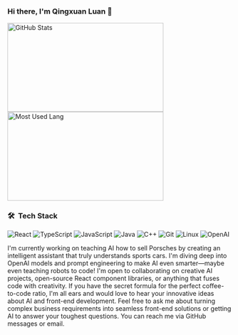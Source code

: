 ### Hi there, I'm Qingxuan Luan 👋 

<p>
<img width="350px" height="200px" alt="GitHub Stats" src=""/>
<img width="350px" height="200px" alt="Most Used Lang" src="https://github-readme-stats.vercel.app/api/top-langs/?username=nwulqx&layout=compact&theme=dark&hide_border=true&hide=HTML,CSS"/>
</p>

### 🛠 &nbsp;Tech Stack

![React](https://img.shields.io/badge/-React-666666?style=flat&logo=react)
![TypeScript](https://img.shields.io/badge/-TypeScript-666666?style=flat&logo=typescript)
![JavaScript](https://img.shields.io/badge/-JavaScript-666666?style=flat&logo=javascript)
![Java](https://img.shields.io/badge/-Java-666666?style=flat&logo=spring)
![C++](https://img.shields.io/badge/-c++-666666?style=flat&logo=cplusplus)
![Git](https://img.shields.io/badge/-Git-666666?style=flat&logo=git)
![Linux](https://img.shields.io/badge/-Linux-666666?style=flat&logo=linux)
![OpenAI](https://img.shields.io/badge/-OpenAI-666666?style=flat&logo=openai)


I'm currently working on teaching AI how to sell Porsches by creating an intelligent assistant that truly understands sports cars. I'm diving deep into OpenAI models and prompt engineering to make AI even smarter—maybe even teaching robots to code! I'm open to collaborating on creative AI projects, open-source React component libraries, or anything that fuses code with creativity. If you have the secret formula for the perfect coffee-to-code ratio, I'm all ears and would love to hear your innovative ideas about AI and front-end development. Feel free to ask me about turning complex business requirements into seamless front-end solutions or getting AI to answer your toughest questions. You can reach me via GitHub messages or email.

<!--
**War3cdota/War3cdota** is a ✨ _special_ ✨ repository because its `README.md` (this file) appears on your GitHub profile.

Here are some ideas to get you started:

- 🔭 I’m currently working on ...
- 🌱 I’m currently learning ...
- 👯 I’m looking to collaborate on ...
- 🤔 I’m looking for help with ...
- 💬 Ask me about ...
- 📫 How to reach me: ...
- 😄 Pronouns: ...
- ⚡ Fun fact: ...
-->
